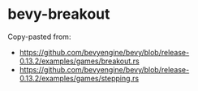 # bevy-breakout
Copy-pasted from:
- https://github.com/bevyengine/bevy/blob/release-0.13.2/examples/games/breakout.rs
- https://github.com/bevyengine/bevy/blob/release-0.13.2/examples/games/stepping.rs
